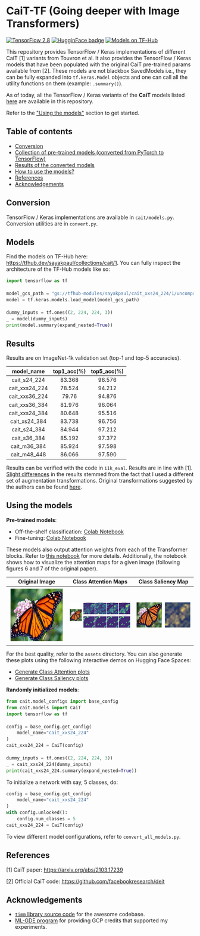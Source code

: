 # CaiT-TF (Going deeper with Image Transformers)

[![TensorFlow 2.8](https://img.shields.io/badge/TensorFlow-2.8-FF6F00?logo=tensorflow)](https://github.com/tensorflow/tensorflow/releases/tag/v2.8.0)
[![HugginFace badge](https://img.shields.io/badge/🤗%20Hugging%20Face-Spaces-yellow.svg)](https://huggingface.co/spaces)
[![Models on TF-Hub](https://img.shields.io/badge/TF--Hub-Models%20on%20TF--Hub-orange)](https://tfhub.dev/sayakpaul/collections/cait/1)

This repository provides TensorFlow / Keras implementations of different CaiT
[1] variants from Touvron et al. It also provides the TensorFlow / Keras models that have been
populated with the original CaiT pre-trained params available from [2]. These
models are not blackbox SavedModels i.e., they can be fully expanded into `tf.keras.Model`
objects and one can call all the utility functions on them (example: `.summary()`).

As of today, all the TensorFlow / Keras variants of the **CaiT** models listed
[here](https://github.com/facebookresearch/deit/blob/main/README_cait.md#model-zoo) are
available in this repository. 

Refer to the ["Using the models"](https://github.com/sayakpaul/cait-tf#using-the-models)
section to get started. 

## Table of contents

* [Conversion](https://github.com/sayakpaul/cait-tf#conversion)
* [Collection of pre-trained models (converted from PyTorch to TensorFlow)](https://github.com/sayakpaul/cait-tf#models)
* [Results of the converted models](https://github.com/sayakpaul/cait-tf#results)
* [How to use the models?](https://github.com/sayakpaul/cait-tf#using-the-models)
* [References](https://github.com/sayakpaul/cait-tf#references)
* [Acknowledgements](https://github.com/sayakpaul/cait-tf#acknowledgements)

## Conversion

TensorFlow / Keras implementations are available in `cait/models.py`. Conversion
utilities are in `convert.py`.

## Models

Find the models on TF-Hub here: https://tfhub.dev/sayakpaul/collections/cait/1. You can fully inspect the
architecture of the TF-Hub models like so:

```py
import tensorflow as tf

model_gcs_path = "gs://tfhub-modules/sayakpaul/cait_xxs24_224/1/uncompressed"
model = tf.keras.models.load_model(model_gcs_path)

dummy_inputs = tf.ones((2, 224, 224, 3))
_ = model(dummy_inputs)
print(model.summary(expand_nested=True))
```

## Results

Results are on ImageNet-1k validation set (top-1 and top-5 accuracies). 

| model_name     |   top1_acc(%) |   top5_acc(%) |
|:---------------:|:--------------:|:--------------:|
| cait_s24_224   |        83.368 |        96.576 |
| cait_xxs24_224 |        78.524 |        94.212 |
| cait_xxs36_224 |        79.76  |        94.876 |
| cait_xxs36_384 |        81.976 |        96.064 |
| cait_xxs24_384 |        80.648 |        95.516 |
| cait_xs24_384  |        83.738 |        96.756 |
| cait_s24_384   |        84.944 |        97.212 |
| cait_s36_384   |        85.192 |        97.372 |
| cait_m36_384   |        85.924 |        97.598 |
| cait_m48_448   |        86.066 |        97.590 |


Results can be verified with the code in `i1k_eval`. Results are in line with [1].
[Slight differences](https://github.com/facebookresearch/deit/blob/main/README_cait.md#model-zoo) in the results stemmed
from the fact that I used a different set of augmentation transformations. Original 
transformations suggested by the authors can be found [here](https://github.com/facebookresearch/deit/blob/main/README_cait.md).


## Using the models

**Pre-trained models**:

* Off-the-shelf classification: [Colab Notebook](https://colab.research.google.com/github/sayakpaul/cait-tf/blob/main/notebooks/classification.ipynb)
* Fine-tuning: [Colab Notebook](https://colab.research.google.com/github/sayakpaul/cait-tf/blob/main/notebooks/finetune.ipynb)

These models also output attention weights from each of the Transformer blocks.
Refer to [this notebook](https://colab.research.google.com/github/sayakpaul/cait-tf/blob/main/notebooks/classification.ipynb)
for more details. Additionally, the notebook shows how to visualize the attention maps for a given image (following
figures 6 and 7 of the original paper).

| Original Image | Class Attention Maps | Class Saliency Map |
| :--: | :--: | :--: |
| ![cropped image](./assets/butterfly_cropped.png) | ![cls attn](./assets/cls_attn_heads.png) | ![saliency](./assets/cls_saliency.png) |

For the best quality, refer to the `assets` directory. You can also generate these plots using the following interactive demos on
Hugging Face Spaces:

* [Generate Class Attention plots](https://huggingface.co/spaces/probing-vits/class-attention-map)
* [Generate Class Saliency plots](https://huggingface.co/spaces/probing-vits/class-saliency)
 
**Randomly initialized models**:
 
```py
from cait.model_configs import base_config
from cait.models import CaiT
import tensorflow as tf
 
config = base_config.get_config(
    model_name="cait_xxs24_224"
)
cait_xxs24_224 = CaiT(config)

dummy_inputs = tf.ones((2, 224, 224, 3))
_ = cait_xxs24_224(dummy_inputs)
print(cait_xxs24_224.summary(expand_nested=True))
```

To initialize a network with say, 5 classes, do:

```py
config = base_config.get_config(
    model_name="cait_xxs24_224"
)
with config.unlocked():
    config.num_classes = 5
cait_xxs24_224 = CaiT(config)
```

To view different model configurations, refer to `convert_all_models.py`.

## References

[1] CaiT paper: https://arxiv.org/abs/2103.17239

[2] Official CaiT code: https://github.com/facebookresearch/deit

## Acknowledgements

* [`timm` library source code](https://github.com/rwightman/pytorch-image-models)
for the awesome codebase.
* [ML-GDE program](https://developers.google.com/programs/experts/) for
providing GCP credits that supported my experiments.
